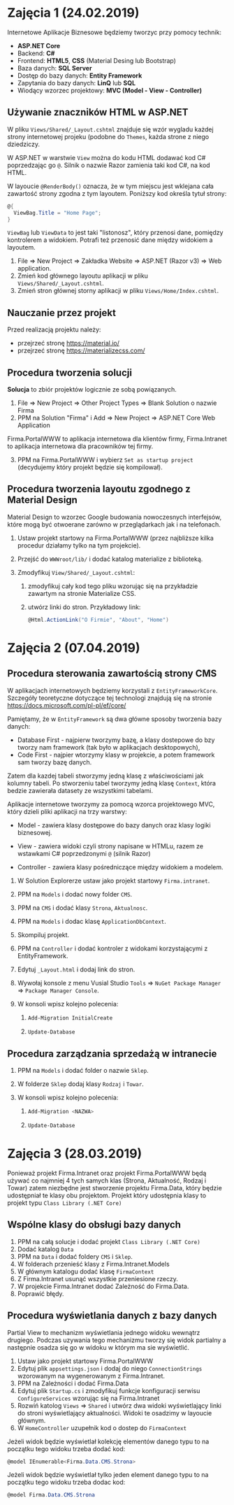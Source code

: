 # Zajęcia 1 (24.02.2019)

Internetowe Aplikacje Biznesowe będziemy tworzyc przy pomocy technik:

- **ASP.NET Core**
- Backend: **C#**
- Frontend: **HTML5**, **CSS** (Material Desing lub Bootstrap)
- Baza danych: **SQL Server**
- Dostęp do bazy danych: **Entity Framework**
- Zapytania do bazy danych: **LinQ** lub **SQL**
- Wiodący wzorzec projektowy: **MVC (Model - View - Controller)**



## Używanie znaczników HTML w ASP.NET

W pliku `Views/Shared/_Layout.cshtml` znajduje się wzór wygladu każdej strony internetowej projeku (podobne do `Themes`, każda strone z niego dziedziczy.

W ASP.NET w warstwie `View` można do kodu HTML dodawać kod C# poprzedzając go `@`. Silnik o nazwie Razor zamienia taki kod C#, na kod HTML.

W layoucie `@RenderBody()` oznacza, że w tym miejscu jest wklejana cała zawartość strony zgodna z tym layoutem. Poniższy kod określa tytuł strony:

```c#
@{ 
  ViewBag.Title = "Home Page";
}
```

`ViewBag` lub `ViewData` to jest taki "listonosz", który przenosi dane, pomiędzy kontrolerem a widokiem. Potrafi też przenosić dane między widokiem a layoutem.

1. File => New Project => Zakładka Website  => ASP.NET (Razor v3) => Web application.
2. Zmień kod głównego layoutu aplikacji w pliku `Views/Shared/_Layout.cshtml`.
3. Zmień stron głównej storny aplikacji w pliku `Views/Home/Index.cshtml`.



## Nauczanie przez projekt

Przed realizacją projektu należy:

- przejrzeć stronę https://material.io/
- przejrzeć stronę https://materializecss.com/



## Procedura tworzenia solucji

**Solucja** to zbiór projektów logicznie ze sobą powiązanych.

1. File => New Project => Other Project Types => Blank Solution o nazwie Firma
2. PPM na Solution "Firma" i Add => New Project => ASP.NET Core Web Application

Firma.PortalWWW to aplikacja internetowa dla klientów firmy, Firma.Intranet to aplikacja internetowa dla pracowników tej firmy.

3. PPM na Firma.PortalWWW i wybierz `Set as startup project` (decydujemy który projekt będzie się kompilował).



## Procedura tworzenia layoutu zgodnego z Material Design

Material Design to wzorzec Google budowania nowoczesnych interfejsów, które mogą być otwoerane zarówno w przeglądarkach jak i na telefonach.

1. Ustaw projekt startowy na Firma.PortalWWW (przez najbliższe kilka procedur działamy tylko na tym projekcie).

2. Przejść do `WWWroot/lib/` i dodać katalog materialize z biblioteką.

3. Zmodyfikuj `View/Shared/_Layout.cshtml`:

   1. zmodyfikuj cały kod tego pliku wzorując się na przykładzie zawartym na stronie Materialize CSS.

   2. utwórz linki do stron. Przykładowy link:

      ```c#
      @Html.ActionLink("O Firmie", "About", "Home")
      ```




# Zajęcia 2 (07.04.2019)

## Procedura sterowania zawartością strony CMS

W aplikacjach internetowych będziemy korzystali z `EntityFrameworkCore`. Szczegóły teoretyczne dotyczące tej technologi znajdują się na stronie https://docs.microsoft.com/pl-pl/ef/core/

Pamiętamy, że w `EntityFramework` są dwa główne sposoby tworzenia bazy danych:

* Database First - najpierw tworzymy bazę, a klasy dostepowe do bzy tworzy nam framework (tak było w aplikacjach desktopowych),
* Code First - najpier wtorzymy klasy w projekcie, a potem framework sam tworzy bazę danych.

Zatem dla kazdej tabeli stworzymy jedną klasę z właściwościami jak kolumny tabeli. Po stworzeniu tabel tworzymy jedną klasę `Context`, która bedzie zawierała datasety ze wszystkimi tabelami.

Aplikacje internetowe tworzymy za pomocą wzorca projektowego MVC, który dzieli pliki aplikacji na trzy warstwy: 

* Model - zawiera klasy dostępowe do bazy danych oraz klasy logiki biznesowej.

* View - zawiera widoki czyli strony napisane w HTMLu, razem ze wstawkami C# poprzedzonymi `@` (silnik Razor)

* Controller - zawiera klasy pośredniczące między widokiem a modelem.

  

1. W Solution Explorerze ustaw jako projekt startowy `Firma.intranet`.

2. PPM na `Models` i dodać nowy folder `CMS`.

3. PPM na `CMS` i dodać klasy `Strona`, `Aktualnosc`.

4. PPM na `Models` i dodac klasę `ApplicationDbContext`.

5. Skompiluj projekt.

6. PPM na `Controller` i dodać kontroler z widokami korzystającymi z EntityFramework.

7. Edytuj `_Layout.html` i dodaj link do stron.

8. Wywołaj konsole z menu Vusial Studio `Tools` => `NuGet Package Manager` => `Package Manager Console`.

9. W konsoli wpisz kolejno polecenia:

   1. ```bash
      Add-Migration InitialCreate
      ```

   2. ```bash
      Update-Database
      ```



## Procedura zarządzania sprzedażą w intranecie

1. PPM na `Models` i dodać folder o nazwie `Sklep`.

2. W folderze `Sklep` dodaj klasy `Rodzaj` i `Towar`.

3. W konsoli wpisz kolejno polecenia:
   1. ```bash
      Add-Migration <NAZWA>
      ```

   2. ```bash
      Update-Database
      ```



# Zajęcia 3 (28.03.2019)

Ponieważ projekt Firma.Intranet oraz projekt Firma.PortalWWW będą używać co najmniej 4 tych samych klas (Strona, Aktualność, Rodzaj i Towar) zatem niezbędne jest stworzenie projektu Firma.Data, który będzie udostępniał te klasy obu projektom. Projekt który udostępnia klasy to projekt typu `Class Library (.NET Core)`

## Wspólne klasy do obsługi bazy danych

1. PPM na całą solucje i dodać projekt `Class Library (.NET Core)`
2. Dodać katalog `Data`
3. PPM na `Data` i dodać foldery `CMS` i `Sklep`.
4. W folderach przenieść klasy z Firma.Intranet.Models
5. W głównym katalogu dodać klasę `FirmaContext`
6. Z Firma.Intranet usunąć wszystkie przeniesione rzeczy.
7. W projekcie Firma.Intranet dodać Zależność do Firma.Data.
8. Poprawić błędy.



## Procedura wyświetlania danych z bazy danych

Partial View to mechanizm wyświetlania jednego widoku wewnątrz drugiego. Podczas uzywania tego mechanizmu tworzy się widok partialny a następnie osadza się go w widoku w którym ma sie wyświetlić.

1. Ustaw jako projekt startowy Firma.PortalWWW
2. Edytuj plik `appsettings.json` i dodaj do niego `ConnectionStrings` wzorowanym na wygenerowanym z Firma.Intranet.
3. PPM na Zależności i dodać Firma.Data
4. Edytuj plik `Startup.cs` i zmodyfikuj funkcje konfiguracji serwisu `ConfigureServices` wzorując się na Firma.Intranet
5. Rozwiń katolog `Views` => `Shared` i utwórz dwa widoki wyświetlający linki do stroni wyświetlający aktualności. Widoki te osadzimy w layoucie głównym.
6. W `HomeController` uzupełnik kod o dostep do `FirmaContext`

Jeżeli widok będzie wyświetlał kolekcję elementów danego typu to na początku tego widoku trzeba dodać kod:

```c#
@model IEnumerable<Firma.Data.CMS.Strona>
```

Jeżeli widok będzie wyświetlał tylko jeden element danego typu to na początku tego widoku trzeba dodac kod:

```c#
@model Firma.Data.CMS.Strona
```











